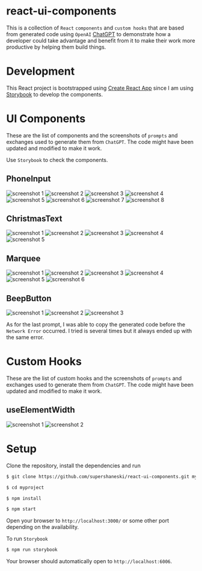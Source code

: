 react-ui-components
===============

This is a collection of `React` `components` and `custom hooks` that are based from generated code using `OpenAI` [ChatGPT](https://openai.com/blog/chatgpt/) to demonstrate how a developer could take advantage and benefit from it to make their work more productive by helping them build things.

# Development

This React project is bootstrapped using [Create React App](https://create-react-app.dev/) since I am using [Storybook](https://storybook.js.org/docs/react/get-started/install) to develop the components.

# UI Components

These are the list of components and the screenshots of `prompts` and exchanges used to generate them from `ChatGPT`. The code might have been updated and modified to make it work.

Use `Storybook` to check the components.

## PhoneInput

![screenshot 1](./docs/phoneinput1.png "screenshot 1")
![screenshot 2](./docs/phoneinput2.png "screenshot 2")
![screenshot 3](./docs/phoneinput3.png "screenshot 3")
![screenshot 4](./docs/phoneinput4.png "screenshot 4")
![screenshot 5](./docs/phoneinput5.png "screenshot 5")
![screenshot 6](./docs/phoneinput6.png "screenshot 6")
![screenshot 7](./docs/phoneinput7.png "screenshot 7")
![screenshot 8](./docs/phoneinput8.png "screenshot 8")

## ChristmasText

![screenshot 1](./docs/christmastext1.png "screenshot 1")
![screenshot 2](./docs/christmastext2.png "screenshot 2")
![screenshot 3](./docs/christmastext3.png "screenshot 3")
![screenshot 4](./docs/christmastext4.png "screenshot 4")
![screenshot 5](./docs/christmastext5.png "screenshot 5")

## Marquee

![screenshot 1](./docs/marquee1.png "screenshot 1")
![screenshot 2](./docs/marquee2.png "screenshot 2")
![screenshot 3](./docs/marquee3.png "screenshot 3")
![screenshot 4](./docs/marquee4.png "screenshot 4")
![screenshot 5](./docs/marquee5.png "screenshot 5")
![screenshot 6](./docs/marquee6.png "screenshot 6")

## BeepButton

![screenshot 1](./docs/beepbutton1.png "screenshot 1")
![screenshot 2](./docs/beepbutton2.png "screenshot 2")
![screenshot 3](./docs/beepbutton3.png "screenshot 3")

As for the last prompt, I was able to copy the generated code before the `Network Error` occurred. I tried is several times but it always ended up with the same error.

# Custom Hooks

These are the list of custom hooks and the screenshots of `prompts` and exchanges used to generate them from `ChatGPT`. The code might have been updated and modified to make it work.

## useElementWidth

![screenshot 1](./docs/useelementwidth1.png "screenshot 1")
![screenshot 2](./docs/useelementwidth2.png "screenshot 2")

# Setup

Clone the repository, install the dependencies and run

```sh
$ git clone https://github.com/supershaneski/react-ui-components.git myproject

$ cd myproject

$ npm install

$ npm start
```

Open your browser to `http://localhost:3000/` or some other port depending on the availability.

To run `Storybook`

```sh
$ npm run storybook
```

Your browser should automatically open to `http://localhost:6006`.
